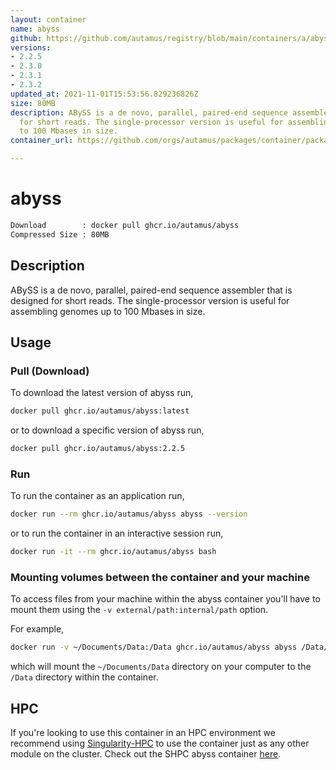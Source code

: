 ```yaml
---
layout: container
name: abyss
github: https://github.com/autamus/registry/blob/main/containers/a/abyss/spack.yaml
versions:
- 2.2.5
- 2.3.0
- 2.3.1
- 2.3.2
updated_at: 2021-11-01T15:53:56.829236826Z
size: 80MB
description: ABySS is a de novo, parallel, paired-end sequence assembler that is designed
  for short reads. The single-processor version is useful for assembling genomes up
  to 100 Mbases in size.
container_url: https://github.com/orgs/autamus/packages/container/package/abyss

---
```

# abyss
```bash 
Download        : docker pull ghcr.io/autamus/abyss
Compressed Size : 80MB
```

## Description
ABySS is a de novo, parallel, paired-end sequence assembler that is designed for short reads. The single-processor version is useful for assembling genomes up to 100 Mbases in size.

## Usage
### Pull (Download)
To download the latest version of abyss run,

```bash
docker pull ghcr.io/autamus/abyss:latest
```

or to download a specific version of abyss run,

```bash
docker pull ghcr.io/autamus/abyss:2.2.5
```
### Run
To run the container as an application run,
```bash
docker run --rm ghcr.io/autamus/abyss abyss --version
```

or to run the container in an interactive session run,
```bash
docker run -it --rm ghcr.io/autamus/abyss bash
```

### Mounting volumes between the container and your machine
To access files from your machine within the abyss container you'll have to mount them using the `-v external/path:internal/path` option.

For example,
```bash
docker run -v ~/Documents/Data:/Data ghcr.io/autamus/abyss abyss /Data/myData.csv
```
which will mount the `~/Documents/Data` directory on your computer to the `/Data` directory within the container.

## HPC
If you're looking to use this container in an HPC environment we recommend using [Singularity-HPC](https://singularity-hpc.readthedocs.io) to use the container just as any other module on the cluster. Check out the SHPC abyss container [here](https://singularityhub.github.io/singularity-hpc/r/ghcr.io-autamus-abyss/).